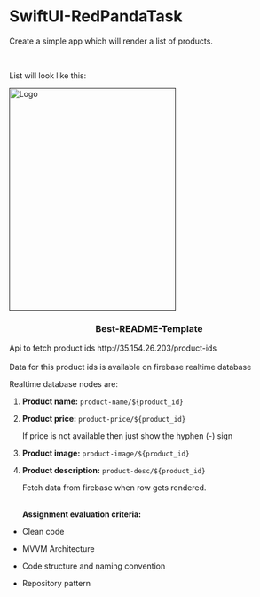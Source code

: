# SwiftUI-RedPandaTask


Create a simple app which will render a list of products.

<br />
<div align="left">
  <p> List will look like this:</p>
  <a href="">
    <img src="https://user-images.githubusercontent.com/17121200/199002131-fc29e234-2111-4e1c-b9cf-49167a2f93fc.png" alt="Logo" width="300" height="400">
  </a>

  <h3 align="center">Best-README-Template</h3>

  <p align="left">
    Api to fetch product ids http://35.154.26.203/product-ids
        <br />
        <br />
    Data for this product ids is available on firebase realtime database

Realtime database nodes are:
    
1. **Product name:** `product-name/${product_id}`
2. **Product price:** `product-price/${product_id}`
    
    If price is not available then just show the hyphen (-) sign
    
3. **Product image:** `product-image/${product_id}`
4. **Product description:** `product-desc/${product_id}`
    
    Fetch data from firebase when row gets rendered.
      <br />
      <br />
    
    **Assignment evaluation criteria:**

- Clean code
- MVVM Architecture
- Code structure and naming convention
- Repository pattern
    
  </p>
</div>

